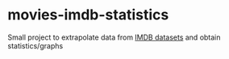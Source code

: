 # movies-imdb-statistics

Small project to extrapolate data from [IMDB datasets](https://datasets.imdbws.com/) and obtain statistics/graphs